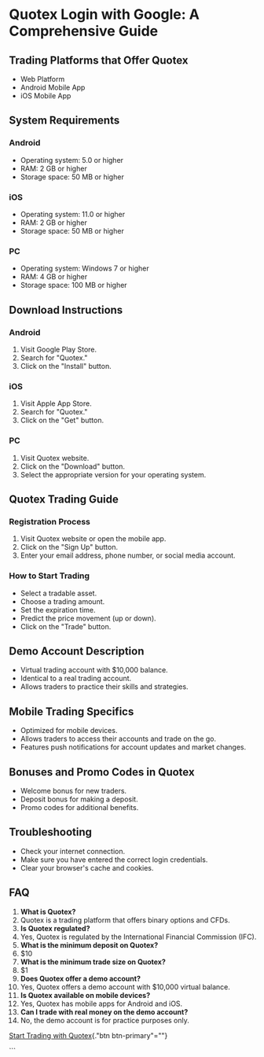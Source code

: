 # Quotex Login with Google: A Comprehensive Guide

## Trading Platforms that Offer Quotex

-   Web Platform
-   Android Mobile App
-   iOS Mobile App

## System Requirements

### Android

-   Operating system: 5.0 or higher
-   RAM: 2 GB or higher
-   Storage space: 50 MB or higher

### iOS

-   Operating system: 11.0 or higher
-   RAM: 2 GB or higher
-   Storage space: 50 MB or higher

### PC

-   Operating system: Windows 7 or higher
-   RAM: 4 GB or higher
-   Storage space: 100 MB or higher

## Download Instructions

### Android

1.  Visit Google Play Store.
2.  Search for "Quotex."
3.  Click on the "Install" button.

### iOS

1.  Visit Apple App Store.
2.  Search for "Quotex."
3.  Click on the "Get" button.

### PC

1.  Visit Quotex website.
2.  Click on the "Download" button.
3.  Select the appropriate version for your operating system.

## Quotex Trading Guide

### Registration Process

1.  Visit Quotex website or open the mobile app.
2.  Click on the "Sign Up" button.
3.  Enter your email address, phone number, or social media account.

### How to Start Trading

-   Select a tradable asset.
-   Choose a trading amount.
-   Set the expiration time.
-   Predict the price movement (up or down).
-   Click on the "Trade" button.

## Demo Account Description

-   Virtual trading account with \$10,000 balance.
-   Identical to a real trading account.
-   Allows traders to practice their skills and strategies.

## Mobile Trading Specifics

-   Optimized for mobile devices.
-   Allows traders to access their accounts and trade on the go.
-   Features push notifications for account updates and market changes.

## Bonuses and Promo Codes in Quotex

-   Welcome bonus for new traders.
-   Deposit bonus for making a deposit.
-   Promo codes for additional benefits.

## Troubleshooting

-   Check your internet connection.
-   Make sure you have entered the correct login credentials.
-   Clear your browser\'s cache and cookies.

## FAQ

1.  **What is Quotex?**
2.  Quotex is a trading platform that offers binary options and CFDs.
3.  **Is Quotex regulated?**
4.  Yes, Quotex is regulated by the International Financial Commission
    (IFC).
5.  **What is the minimum deposit on Quotex?**
6.  \$10
7.  **What is the minimum trade size on Quotex?**
8.  \$1
9.  **Does Quotex offer a demo account?**
10. Yes, Quotex offers a demo account with \$10,000 virtual balance.
11. **Is Quotex available on mobile devices?**
12. Yes, Quotex has mobile apps for Android and iOS.
13. **Can I trade with real money on the demo account?**
14. No, the demo account is for practice purposes only.

[Start Trading with
Quotex](\%22https://traff.sbs/brokerqxsignup\%22){."btn
btn-primary"=""}

\`\`\`

